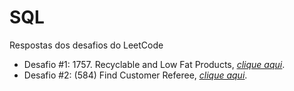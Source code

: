 # SQL
Respostas dos desafios do LeetCode
<ul>
 	<li>Desafio #1: 1757. Recyclable and Low Fat Products, <a href="https://github.com/rodrigorissettoterra/SQL/blob/main/Desafio%20%231:%201757.%20Recyclable%20and%20Low%20Fat%20Products.md" target="_blank" rel="nofollow noopener noreferrer"><span style="text-decoration: underline;"><em>clique aqui</em></span></a>.</li>
  <li>Desafio #2: (584) Find Customer Referee, <a href="https://github.com/rodrigorissettoterra/SQL/blob/main/Desafio%20%232:%20584.%20Find%20Customer%20Referee.md" target="_blank" rel="nofollow noopener noreferrer"><span style="text-decoration: underline;"><em>clique aqui</em></span></a>.</li>
</ul>
